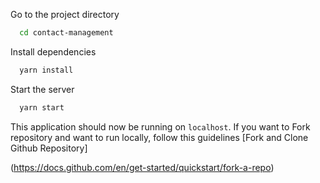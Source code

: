 Go to the project directory

```bash
  cd contact-management
```

Install dependencies

```bash
  yarn install
```

Start the server

```bash
  yarn start
```

This application should now be running on `localhost`. If you want to Fork repository and want to run locally, follow this guidelines [Fork and Clone Github Repository]

(https://docs.github.com/en/get-started/quickstart/fork-a-repo)
